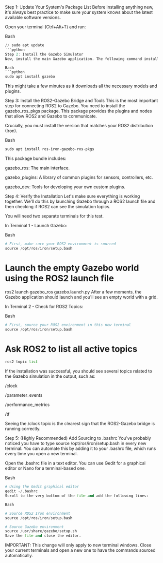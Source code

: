 Step 1: Update Your System's Package List
Before installing anything new, it's always best practice to make sure your system knows about the latest available software versions.

Open your terminal (Ctrl+Alt+T) and run:

Bash
```python
// sudo apt update
```python
Step 2: Install the Gazebo Simulator
Now, install the main Gazebo application. The following command installs the latest stable version compatible with your Ubuntu release.

Bash
```python
sudo apt install gazebo
```
This might take a few minutes as it downloads all the necessary models and plugins.

Step 3: Install the ROS2-Gazebo Bridge and Tools
This is the most important step for connecting ROS2 to Gazebo. You need to install the gazebo_ros_pkgs package. This package provides the plugins and nodes that allow ROS2 and Gazebo to communicate.

Crucially, you must install the version that matches your ROS2 distribution (Iron).

Bash
```python
sudo apt install ros-iron-gazebo-ros-pkgs
```
This package bundle includes:

gazebo_ros: The main interface.

gazebo_plugins: A library of common plugins for sensors, controllers, etc.

gazebo_dev: Tools for developing your own custom plugins.

Step 4: Verify the Installation
Let's make sure everything is working together. We'll do this by launching Gazebo through a ROS2 launch file and then checking if ROS2 can see the simulation topics.

You will need two separate terminals for this test.

In Terminal 1 - Launch Gazebo:

Bash
```python
# First, make sure your ROS2 environment is sourced
source /opt/ros/iron/setup.bash
```

# Launch the empty Gazebo world using the ROS2 launch file
ros2 launch gazebo_ros gazebo.launch.py
After a few moments, the Gazebo application should launch and you'll see an empty world with a grid.

In Terminal 2 - Check for ROS2 Topics:

Bash
```python
# First, source your ROS2 environment in this new terminal
source /opt/ros/iron/setup.bash
```
# Ask ROS2 to list all active topics
```python
ros2 topic list
```
If the installation was successful, you should see several topics related to the Gazebo simulation in the output, such as:

/clock

/parameter_events

/performance_metrics

/tf

Seeing the /clock topic is the clearest sign that the ROS2-Gazebo bridge is running correctly.

Step 5: (Highly Recommended) Add Sourcing to .bashrc
You've probably noticed you have to type source /opt/ros/iron/setup.bash in every new terminal. You can automate this by adding it to your .bashrc file, which runs every time you open a new terminal.

Open the .bashrc file in a text editor. You can use Gedit for a graphical editor or Nano for a terminal-based one.

Bash
```python
# Using the Gedit graphical editor
gedit ~/.bashrc
Scroll to the very bottom of the file and add the following lines:

Bash

# Source ROS2 Iron environment
source /opt/ros/iron/setup.bash

# Source Gazebo environment
source /usr/share/gazebo/setup.sh
Save the file and close the editor.
```
IMPORTANT: This change will only apply to new terminal windows. Close your current terminals and open a new one to have the commands sourced automatically.
